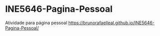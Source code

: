 # INE5646-Pagina-Pessoal
Atividade para página pessoal
https://brunorafaelleal.github.io/INE5646-Pagina-Pessoal/
